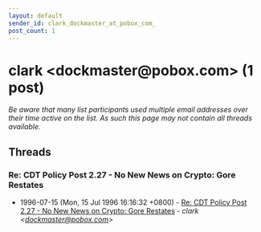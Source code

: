 ```yaml
---
layout: default
sender_id: clark_dockmaster_at_pobox_com_
post_count: 1
---
```


# clark <dockmaster<span>@</span>pobox.com> (1 post)

_Be aware that many list participants used multiple email addresses over their time active on the list. As such this page may not contain all threads available._

## Threads

### Re: CDT Policy Post 2.27 - No New News on Crypto: Gore Restates
+ 1996-07-15 (Mon, 15 Jul 1996 16:16:32 +0800) - [Re: CDT Policy Post 2.27 - No New News on Crypto: Gore Restates](/archive/1996/07/dd9b8d696c7ef46c476b6121cb9281b8b89a113e1d3f38b37e748478593b1e31) - _clark \<dockmaster@pobox.com\>_

